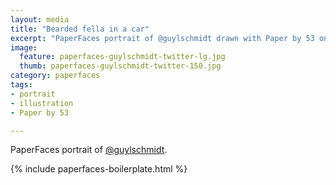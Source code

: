 ```yaml
---
layout: media
title: "Bearded fella in a car"
excerpt: "PaperFaces portrait of @guylschmidt drawn with Paper by 53 on an iPad."
image: 
  feature: paperfaces-guylschmidt-twitter-lg.jpg
  thumb: paperfaces-guylschmidt-twitter-150.jpg
category: paperfaces
tags: 
- portrait
- illustration
- Paper by 53

---
```


PaperFaces portrait of [@guylschmidt](http://twitter.com/guylschmidt).

{% include paperfaces-boilerplate.html %}
